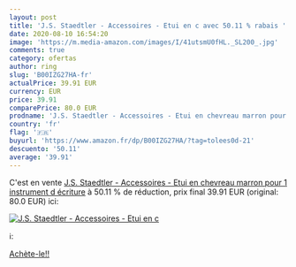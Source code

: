 ```yaml
---
layout: post
title: 'J.S. Staedtler - Accessoires - Etui en c avec 50.11 % rabais '
date: 2020-08-10 16:54:20
image: 'https://m.media-amazon.com/images/I/41utsmU0fHL._SL200_.jpg'
comments: true
category: ofertas
author: ring
slug: 'B00IZG27HA-fr'
actualPrice: 39.91 EUR
currency: EUR
price: 39.91
comparePrice: 80.0 EUR
prodname: 'J.S. Staedtler - Accessoires - Etui en chevreau marron pour 1 instrument d écriture'
country: 'fr'
flag: '🇫🇷'
buyurl: 'https://www.amazon.fr/dp/B00IZG27HA/?tag=tolees0d-21'
descuento: '50.11'
average: '39.91'
---
```


C'est en vente [J.S. Staedtler - Accessoires - Etui en chevreau marron pour 1 instrument d écriture](https://www.amazon.fr/dp/B00IZG27HA/?tag=tolees0d-21)  à  50.11 % de réduction, prix final  39.91 EUR (original: 80.0 EUR) ici:

[![J.S. Staedtler - Accessoires - Etui en c](https://m.media-amazon.com/images/I/41utsmU0fHL._SL200_.jpg)](https://www.amazon.fr/dp/B00IZG27HA/?tag=tolees0d-21)

ℹ️:


[Achète-le!!](https://www.amazon.fr/dp/B00IZG27HA/?tag=tolees0d-21)
